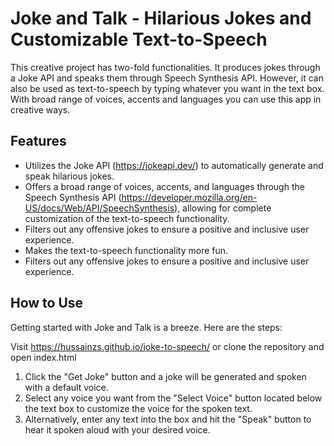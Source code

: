 # Joke and Talk - Hilarious Jokes and Customizable Text-to-Speech
This creative project has two-fold functionalities. It produces jokes through a Joke API and speaks them through Speech Synthesis API. However, it can also be used as text-to-speech by typing whatever you want in the text box. With broad range of voices, accents and languages you can use this app in creative ways.

## Features 
- Utilizes the Joke API (https://jokeapi.dev/) to automatically generate and speak hilarious jokes.
- Offers a broad range of voices, accents, and languages through the Speech Synthesis API (https://developer.mozilla.org/en-US/docs/Web/API/SpeechSynthesis), allowing for complete customization of the text-to-speech functionality.
- Filters out any offensive jokes to ensure a positive and inclusive user experience. 
- Makes the text-to-speech functionality more fun. 
- Filters out any offensive jokes to ensure a positive and inclusive user experience.

## How to Use 

Getting started with Joke and Talk is a breeze. Here are the steps: 

Visit https://hussainzs.github.io/joke-to-speech/ or clone the repository and open index.html 

1. Click the "Get Joke" button and a joke will be generated and spoken with a default voice. 
2. Select any voice you want from the "Select Voice" button located below the text box to customize the voice for the spoken text. 
3. Alternatively, enter any text into the box and hit the "Speak" button to hear it spoken aloud with your desired voice. 
